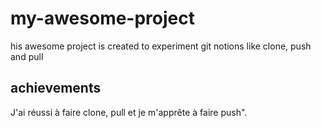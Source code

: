 # my-awesome-project
his awesome project is created to experiment git notions like clone, push and pull

## achievements
J'ai réussi à faire clone, pull et je m'apprête à faire push".